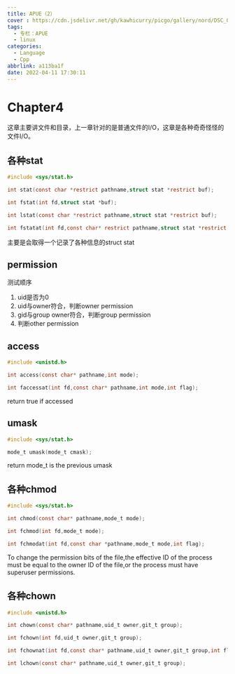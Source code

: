 ```yaml
---
title: APUE（2）
cover : https://cdn.jsdelivr.net/gh/kawhicurry/picgo/gallery/nord/DSC_0164.JPG
tags:
  - 专栏：APUE
  - linux
categories:
  - Language
  - Cpp
abbrlink: a113ba1f
date: 2022-04-11 17:30:11
---
```


# Chapter4

这章主要讲文件和目录，上一章针对的是普通文件的I/O，这章是各种奇奇怪怪的文件I/O。

## 各种stat

```c
#include <sys/stat.h>

int stat(const char *restrict pathname,struct stat *restrict buf);

int fstat(int fd,struct stat *buf);

int lstat(const char *restrict pathname,struct stat *restrict buf);

int fstatat(int fd,const char* restrict pathname,struct stat *restrict buf,int flag);
```

主要是会取得一个记录了各种信息的struct stat

## permission

测试顺序
1. uid是否为0
2. uid与owner符合，判断owner permission
3. gid与group owner符合，判断group permission
4. 判断other permission

## access

```c
#include <unistd.h>

int access(const char* pathname,int mode);

int faccessat(int fd,const char* pathname,int mode,int flag);
```

return true if accessed

## umask

```c
#include <sys/stat.h>

mode_t umask(mode_t cmask);
```
return mode_t is the previous umask

## 各种chmod

```c
#include <sys/stat.h>

int chmod(const char* pathname,mode_t mode);

int fchmod(int fd,mode_t mode);

int fchmodat(int fd,const char *pathname,mode_t mode,int flag);
```

To change the permission bits of the file,the effective ID of the process must be equal to the owner ID of the file,or the process must have superuser permissions.

## 各种chown

```c
#include <unistd.h>

int chown(const char* pathname,uid_t owner,git_t group);

int fchown(int fd,uid_t owner,git_t group);

int fchownat(int fd,const char* pathname,uid_t owner,git_t group,int flag);

int lchown(const char* pathname,uid_t owner,git_t group);
```

